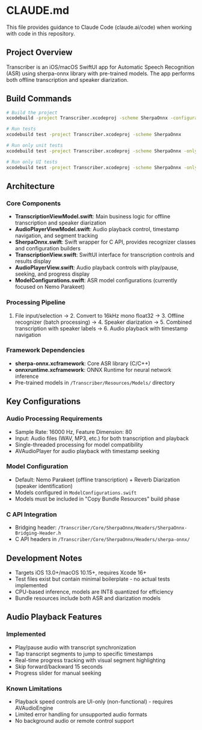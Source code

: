 # CLAUDE.md

This file provides guidance to Claude Code (claude.ai/code) when working with code in this repository.

## Project Overview

Transcriber is an iOS/macOS SwiftUI app for Automatic Speech Recognition (ASR) using sherpa-onnx library with pre-trained models. The app performs both offline transcription and speaker diarization.

## Build Commands

```bash
# Build the project
xcodebuild -project Transcriber.xcodeproj -scheme SherpaOnnx -configuration Debug

# Run tests
xcodebuild test -project Transcriber.xcodeproj -scheme SherpaOnnx

# Run only unit tests
xcodebuild test -project Transcriber.xcodeproj -scheme SherpaOnnx -only-testing:TranscriberTests

# Run only UI tests
xcodebuild test -project Transcriber.xcodeproj -scheme SherpaOnnx -only-testing:TranscriberUITests
```

## Architecture

### Core Components
- **TranscriptionViewModel.swift**: Main business logic for offline transcription and speaker diarization
- **AudioPlayerViewModel.swift**: Audio playback control, timestamp navigation, and segment tracking
- **SherpaOnnx.swift**: Swift wrapper for C API, provides recognizer classes and configuration builders
- **TranscriptionView.swift**: SwiftUI interface for transcription controls and results display
- **AudioPlayerView.swift**: Audio playback controls with play/pause, seeking, and progress display
- **ModelConfigurations.swift**: ASR model configurations (currently focused on Nemo Parakeet)

### Processing Pipeline
1. File input/selection → 2. Convert to 16kHz mono float32 → 3. Offline recognizer (batch processing) → 4. Speaker diarization → 5. Combined transcription with speaker labels → 6. Audio playback with timestamp navigation

### Framework Dependencies
- **sherpa-onnx.xcframework**: Core ASR library (C/C++)
- **onnxruntime.xcframework**: ONNX Runtime for neural network inference
- Pre-trained models in `/Transcriber/Resources/Models/` directory

## Key Configurations

### Audio Processing Requirements
- Sample Rate: 16000 Hz, Feature Dimension: 80
- Input: Audio files (WAV, MP3, etc.) for both transcription and playback
- Single-threaded processing for model compatibility
- AVAudioPlayer for audio playback with timestamp seeking

### Model Configuration
- Default: Nemo Parakeet (offline transcription) + Reverb Diarization (speaker identification)
- Models configured in `ModelConfigurations.swift`
- Models must be included in "Copy Bundle Resources" build phase

### C API Integration
- Bridging header: `/Transcriber/Core/SherpaOnnx/Headers/SherpaOnnx-Bridging-Header.h`
- C API headers in `/Transcriber/Core/SherpaOnnx/Headers/sherpa-onnx/`

## Development Notes

- Targets iOS 13.0+/macOS 10.15+, requires Xcode 16+
- Test files exist but contain minimal boilerplate - no actual tests implemented
- CPU-based inference, models are INT8 quantized for efficiency
- Bundle resources include both ASR and diarization models

## Audio Playback Features

### Implemented
- Play/pause audio with transcript synchronization
- Tap transcript segments to jump to specific timestamps
- Real-time progress tracking with visual segment highlighting
- Skip forward/backward 15 seconds
- Progress slider for manual seeking

### Known Limitations
- Playback speed controls are UI-only (non-functional) - requires AVAudioEngine
- Limited error handling for unsupported audio formats
- No background audio or remote control support